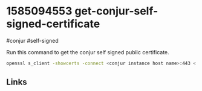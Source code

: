 # 1585094553 get-conjur-self-signed-certificate
#conjur #self-signed

Run this command to get the conjur self signed public certificate.

```bash
openssl s_client -showcerts -connect <conjur instance host name>:443 < /dev/null 2> /dev/null | sed -ne '/-BEGIN CERTIFICATE-/,/-END CERTIFICATE-/p'

```

## Links
